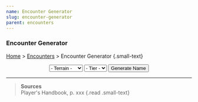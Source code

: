 ```yaml
---
name: Encounter Generator
slug: encounter-generator
parent: encounters
---
```

### Encounter Generator
[Home](dm-operations-center) > [Encounters](encounters) > Encounter Generator {.small-text}

<div style="margin-bottom:15px; text-align:center;">
    <select id="selectTerrain">
        <option value="">- Terrain -</option>
        <option value="Arctic">Arctic</option>
        <option value="Coastal">Coastal</option>
        <option value="Desert">Desert</option>
        <option value="Forest">Forest</option>
        <option value="Grassland">Grassland</option>
        <option value="Hill">Hill</option>
        <option value="Jungle">Jungle</option>
        <option value="Mountain">Mountain</option>
        <option value="PlaneAir">Plane (A)</option>
        <option value="PlaneEarth">Plane (E)</option>
        <option value="PlaneFire">Plane (F)</option>
        <option value="PlaneWater">Plane (W)</option>
        <option value="Road">Road</option>
        <option value="Swamp">Swamp</option>
        <option value="Underdark">Underdark</option>
        <option value="Underwater">Underwater</option>
        <option value="Urban">Urban</option>
    </select>
    <select id="selectTier">
        <option value="">- Tier -</option>
        <option value="0">0</option>
        <option value="1">1</option>
        <option value="2">2</option>
        <option value="3">3</option>
        <option value="4">4</option>
    </select>
    <button id="buttonGenerateEncounter" onclick="generateEncounter()"> 
        Generate Name 
    </button> 
</div>
<div class="result">

</div>
<hr/>

> **Sources** <br/>
> Player's Handbook, p. xxx
{.read .small-text}